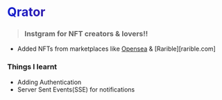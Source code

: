 <h1 style="background: #121FCF;
background: linear-gradient(to right, #121FCF 0%, #CF1512 100%);
-webkit-background-clip: text;
-webkit-text-fill-color: transparent;
">Qrator</h1>

> ### Instgram for NFT creators & lovers!!

- Added NFTs from marketplaces like [Opensea](opensea.io) & [Rarible][rarible.com]

### Things I learnt

- Adding Authentication
- Server Sent Events(SSE) for notifications
